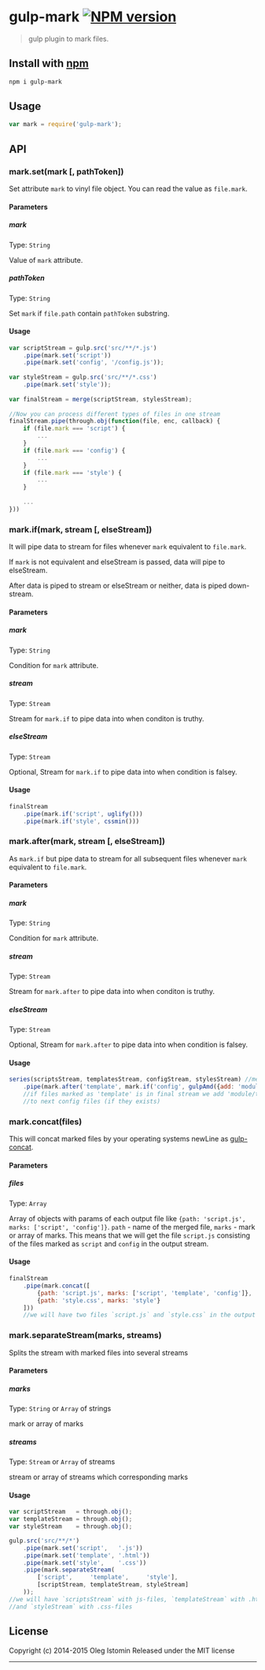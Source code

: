 # gulp-mark [![NPM version](https://badge.fury.io/js/gulp-mark.svg)](http://badge.fury.io/js/gulp-mark)

> gulp plugin to mark files.

## Install with [npm](npmjs.org)

```sh
npm i gulp-mark
```

## Usage

```js
var mark = require('gulp-mark');
```


## API
### mark.set(mark [, pathToken])

Set attribute `mark` to vinyl file object. You can read the value as `file.mark`.

#### Parameters

##### mark
Type: `String`

Value of `mark` attribute.

##### pathToken
Type: `String`

Set `mark` if `file.path` contain `pathToken` substring.

#### Usage

```js
var scriptStream = gulp.src('src/**/*.js')
    .pipe(mark.set('script'))
    .pipe(mark.set('config', '/config.js'));
    
var styleStream = gulp.src('src/**/*.css')
    .pipe(mark.set('style'));
      
var finalStream = merge(scriptStream, stylesStream);
  
//Now you can process different types of files in one stream
finalStream.pipe(through.obj(function(file, enc, callback) {
    if (file.mark === 'script') {
        ...
    }
    if (file.mark === 'config') {
        ...
    }
    if (file.mark === 'style') {
        ...
    }
    
    ...
}))
```



### mark.if(mark, stream [, elseStream])

It will pipe data to stream for files whenever `mark` equivalent to `file.mark`.

If `mark` is not equivalent and elseStream is passed, data will pipe to elseStream.

After data is piped to stream or elseStream or neither, data is piped down-stream.


#### Parameters

##### mark
Type: `String`

Condition for `mark` attribute.

##### stream
Type: `Stream`

Stream for `mark.if` to pipe data into when conditon is truthy.

##### elseStream
Type: `Stream`

Optional, Stream for `mark.if` to pipe data into when condition is falsey.

#### Usage

```js
finalStream
    .pipe(mark.if('script', uglify()))
    .pipe(mark.if('style', cssmin()))
```




### mark.after(mark, stream [, elseStream])

As `mark.if` but pipe data to stream for all subsequent files whenever `mark` equivalent to `file.mark`.


#### Parameters

##### mark
Type: `String`

Condition for `mark` attribute.

##### stream
Type: `Stream`

Stream for `mark.after` to pipe data into when conditon is truthy.

##### elseStream
Type: `Stream`

Optional, Stream for `mark.after` to pipe data into when condition is falsey.

#### Usage

```js
series(scriptsStream, templatesStream, configStream, stylesStream) //merged by order
    .pipe(mark.after('template', mark.if('config', gulpAmd({add: 'module/templates'}))));
    //if files marked as 'template' is in final stream we add 'module/templates' dependency
    //to next config files (if they exists)
```






### mark.concat(files)

This will concat marked files by your operating systems newLine as [gulp-concat](https://github.com/wearefractal/gulp-concat).

#### Parameters

##### files
Type: `Array`

Array of objects with params of each output file like `{path: 'script.js',  marks: ['script', 'config']}`.
`path` - name of the merged file, `marks` - mark or array of marks.
This means that we will get the file `script.js` consisting of the files marked as `script` and `config` in the output stream.

#### Usage

```js
finalStream
    .pipe(mark.concat([
        {path: 'script.js', marks: ['script', 'template', 'config']},
        {path: 'style.css', marks: 'style'}
    ]))
    //we will have two files `script.js` and `style.css` in the output stream
```





### mark.separateStream(marks, streams)

Splits the stream with marked files into several streams

#### Parameters

##### marks
Type: `String` or `Array` of strings

mark or array of marks

##### streams
Type: `Stream` or `Array` of streams

stream or array of streams which corresponding marks

#### Usage

```js
var scriptStream   = through.obj();
var templateStream = through.obj();
var styleStream    = through.obj();

gulp.src('src/**/*')
    .pipe(mark.set('script',   '.js'))
    .pipe(mark.set('template', '.html'))
    .pipe(mark.set('style',    '.css'))
    .pipe(mark.separateStream(
        ['script',     'template',     'style'],
        [scriptStream, templateStream, styleStream]
    ));
//we will have `scriptsStream` with js-files, `templateStream` with .html-files
//and `styleStream` with .css-files      
```




## License

Copyright (c) 2014-2015 Oleg Istomin
Released under the MIT license

***